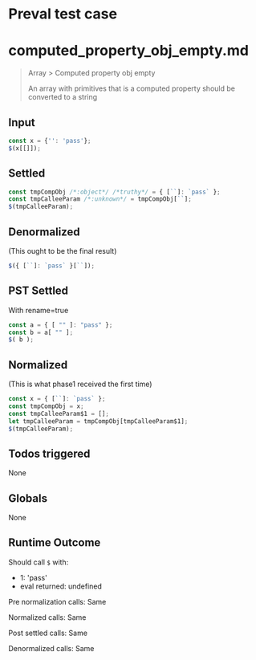 # Preval test case

# computed_property_obj_empty.md

> Array > Computed property obj empty
>
> An array with primitives that is a computed property should be converted to a string

## Input

`````js filename=intro
const x = {'': 'pass'};
$(x[[]]);
`````


## Settled


`````js filename=intro
const tmpCompObj /*:object*/ /*truthy*/ = { [``]: `pass` };
const tmpCalleeParam /*:unknown*/ = tmpCompObj[``];
$(tmpCalleeParam);
`````


## Denormalized
(This ought to be the final result)

`````js filename=intro
$({ [``]: `pass` }[``]);
`````


## PST Settled
With rename=true

`````js filename=intro
const a = { [ "" ]: "pass" };
const b = a[ "" ];
$( b );
`````


## Normalized
(This is what phase1 received the first time)

`````js filename=intro
const x = { [``]: `pass` };
const tmpCompObj = x;
const tmpCalleeParam$1 = [];
let tmpCalleeParam = tmpCompObj[tmpCalleeParam$1];
$(tmpCalleeParam);
`````


## Todos triggered


None


## Globals


None


## Runtime Outcome


Should call `$` with:
 - 1: 'pass'
 - eval returned: undefined

Pre normalization calls: Same

Normalized calls: Same

Post settled calls: Same

Denormalized calls: Same
